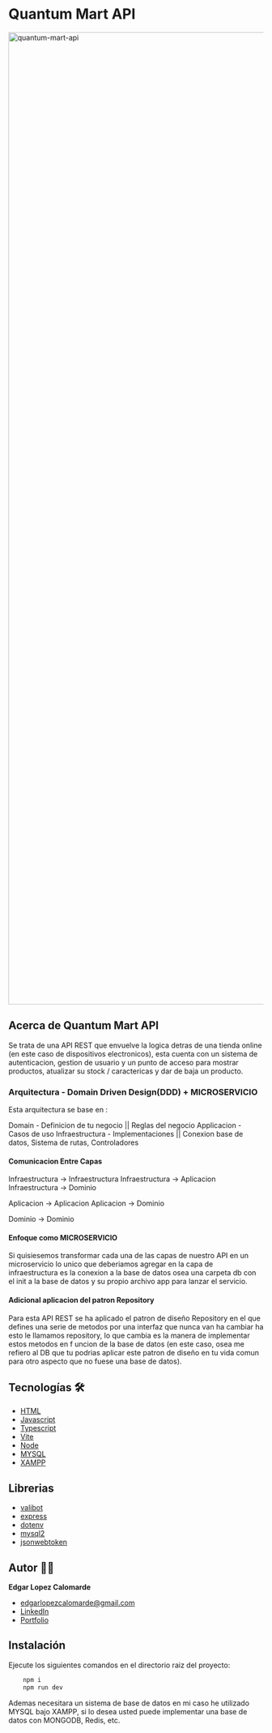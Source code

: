 # Quantum Mart API
<img width="1920" alt="quantum-mart-api" src="https://github.com/edgarlopezcalomarde/quantum-mart-api/assets/24995646/8a820fd1-360d-46b1-b55c-47d740042e6a">

## Acerca de Quantum Mart API

Se trata de una API REST que envuelve la logica detras de una tienda online (en este caso de dispositivos electronicos),
esta cuenta con un sistema de autenticacion, gestion de usuario y un punto de acceso para mostrar productos, atualizar su 
stock / caractericas y dar de baja un producto.

### Arquitectura - Domain Driven Design(DDD) + MICROSERVICIO

Esta arquitectura se base en : 

Domain - Definicion de tu negocio || Reglas del negocio
Applicacion - Casos de uso
Infraestructura -  Implementaciones || Conexion base de datos, Sistema de rutas, Controladores

#### Comunicacion Entre Capas

Infraestructura ->  Infraestructura
Infraestructura ->  Aplicacion
Infraestructura ->  Dominio

Aplicacion ->  Aplicacion
Aplicacion ->  Dominio

Dominio ->  Dominio


#### Enfoque como MICROSERVICIO

Si quisiesemos transformar cada una de las capas de nuestro API en un microservicio lo unico que deberiamos agregar 
en la capa de infraestructura es la conexion a la base de datos osea una carpeta db con el init a la base de datos
y su propio archivo app para lanzar el servicio.


#### Adicional aplicacion del patron Repository
Para esta API REST se ha aplicado el patron de diseño Repository en el que defines una serie de metodos por una interfaz 
que nunca van ha cambiar ha esto le llamamos repository, lo que cambia es la manera de implementar estos metodos en f
uncion de la base de datos (en este caso, osea me refiero al DB que tu podrias aplicar este patron de diseño en tu vida 
comun para otro aspecto que no fuese una base de datos).


## Tecnologías 🛠
- [HTML](https://developer.mozilla.org/es/docs/Web/HTML)
- [Javascript](https://developer.mozilla.org/es/docs/Web/JavaScript)
- [Typescript](https://www.typescriptlang.org/docs/handbook/typescript-in-5-minutes.html)
- [Vite](https://vitejs.dev/guide/)
- [Node](https://nodejs.org/es/docs)
- [MYSQL](https://es.wikipedia.org/wiki/MySQL)
- [XAMPP](https://es.wikipedia.org/wiki/MySQL)

## Librerias
- [valibot](https://valibot.dev/)
- [express](https://expressjs.com/es/)
- [dotenv](https://www.npmjs.com/package/dotenv)
- [mysql2](https://www.npmjs.com/package/mysql2)
- [jsonwebtoken](https://www.npmjs.com/package/jsonwebtoken)


## Autor 🐱‍🐉
**Edgar Lopez Calomarde**

- [edgarlopezcalomarde@gmail.com](micorreo@midominio.com)
- [LinkedIn](https://www.linkedin.com/in/edgar-lopez-calomarde-971966212/)
- [Portfolio](https://edgarlopezcalomarde.github.io/)

## Instalación 

Ejecute los siguientes comandos en el directorio raiz del proyecto:

```bash
    npm i
    npm run dev
```
Ademas  necesitara  un sistema de  base de datos en mi caso he utilizado MYSQL bajo XAMPP,
si lo desea usted puede implementar una base de datos con MONGODB, Redis, etc.
  

